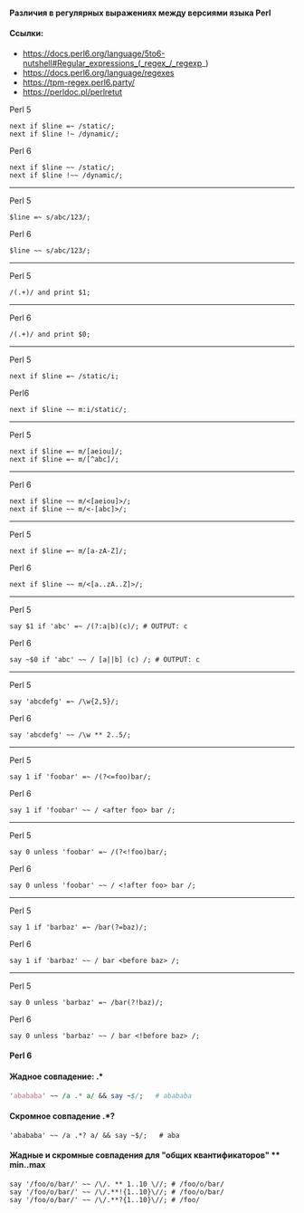 
#### Различия в регулярных выражениях между версиями языка Perl

#### Cсылки:
 - https://docs.perl6.org/language/5to6-nutshell#Regular_expressions_(_regex_/_regexp_)
 - https://docs.perl6.org/language/regexes
 - https://tpm-regex.perl6.party/
 - https://perldoc.pl/perlretut


Perl 5
```perl5
next if $line =~ /static/;
next if $line !~ /dynamic/;
```

Perl 6
```perl6
next if $line ~~ /static/;
next if $line !~~ /dynamic/;
```

---

Perl 5
```perl5
$line =~ s/abc/123/;
```

Perl 6
```perl6
$line ~~ s/abc/123/;
```

---

Perl 5
```perl5
/(.+)/ and print $1;
```

---

Perl 6
```perl6
/(.+)/ and print $0;
```

---

Perl 5
```perl5
next if $line =~ /static/i;
```

Perl6
```perl6
next if $line ~~ m:i/static/;
```

---

Perl 5
```perl5
next if $line =~ m/[aeiou]/;
next if $line =~ m/[^abc]/;
```

---

Perl 6
```perl6
next if $line ~~ m/<[aeiou]>/;
next if $line ~~ m/<-[abc]>/;
```

---

Perl 5
```perl5
next if $line =~ m/[a-zA-Z]/;
```

Perl 6
```perl6
next if $line ~~ m/<[a..zA..Z]>/;
```

---

Perl 5
```perl5
say $1 if 'abc' =~ /(?:a|b)(c)/; # OUTPUT: c
```

Perl 6
```perl6
say ~$0 if 'abc' ~~ / [a||b] (c) /; # OUTPUT: c
```

---

Perl 5
```perl5
say 'abcdefg' =~ /\w{2,5}/;
```

Perl 6
```perl6
say 'abcdefg' ~~ /\w ** 2..5/;
```

---

Perl 5
```perl5
say 1 if 'foobar' =~ /(?<=foo)bar/;
```

Perl 6
```perl6
say 1 if 'foobar' ~~ / <after foo> bar /;
```

---

Perl 5
```perl5
say 0 unless 'foobar' =~ /(?<!foo)bar/;
```

Perl 6
```perl6
say 0 unless 'foobar' ~~ / <!after foo> bar /;
```

---

Perl 5
```perl5
say 1 if 'barbaz' =~ /bar(?=baz)/;
```

Perl 6
```perl6
say 1 if 'barbaz' ~~ / bar <before baz> /;
```

---

Perl 5
```perl5
say 0 unless 'barbaz' =~ /bar(?!baz)/;
```

Perl 6
```perl6
say 0 unless 'barbaz' ~~ / bar <!before baz> /;
```


#### Perl 6
#### Жадное совпадение: .*

```perl
'abababa' ~~ /a .* a/ && say ~$/;   # abababa
```

#### Скромное совпадение .*?
```perl6
'abababa' ~~ /a .*? a/ && say ~$/;   # aba
```

#### Жадные и скромные совпадения для "общих квантификаторов" ** min..max
```perl6
say '/foo/o/bar/' ~~ /\/. ** 1..10 \//; # /foo/o/bar/
say '/foo/o/bar/' ~~ /\/.**!{1..10}\//; # /foo/o/bar/
say '/foo/o/bar/' ~~ /\/.**?{1..10}\//; # /foo/
```

